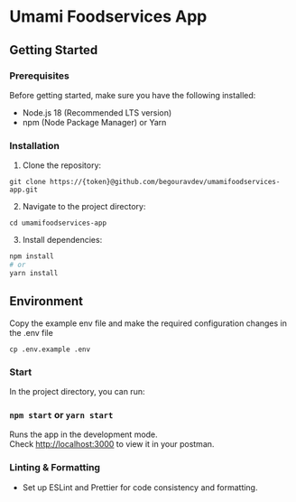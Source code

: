 # Umami Foodservices App

## Getting Started

### Prerequisites

Before getting started, make sure you have the following installed:

- Node.js 18 (Recommended LTS version)
- npm (Node Package Manager) or Yarn

### Installation

1. Clone the repository:

```
git clone https://{token}@github.com/begouravdev/umamifoodservices-app.git
```

2. Navigate to the project directory:

```
cd umamifoodservices-app
```

3. Install dependencies:

```bash
npm install
# or
yarn install
```

## Environment

Copy the example env file and make the required configuration changes in the .env file

```
cp .env.example .env
```

### Start

In the project directory, you can run:

### `npm start` or `yarn start`

Runs the app in the development mode.\
Check [http://localhost:3000](http://localhost:3000) to view it in your postman.

### Linting & Formatting

- Set up ESLint and Prettier for code consistency and formatting.


<!-- Security scan triggered at 2025-09-02 05:04:14 -->

<!-- Security scan triggered at 2025-09-02 06:35:41 -->

<!-- Security scan triggered at 2025-09-09 05:49:45 -->